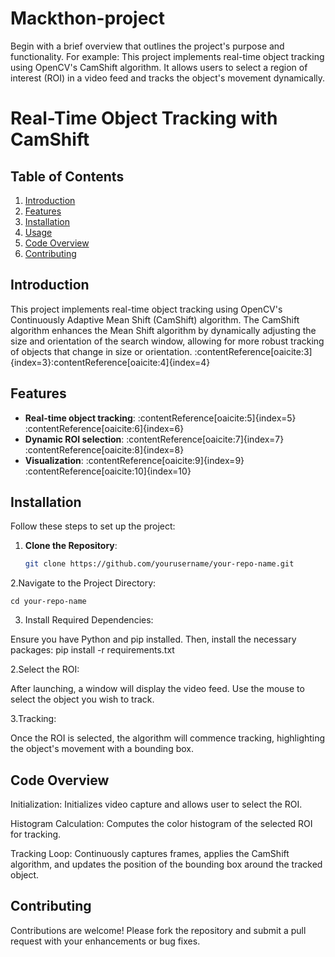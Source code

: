 # Mackthon-project
Begin with a brief overview that outlines the project's purpose and functionality. For example:​  This project implements real-time object tracking using OpenCV's CamShift algorithm. It allows users to select a region of interest (ROI) in a video feed and tracks the object's movement dynamically.
# Real-Time Object Tracking with CamShift

## Table of Contents

1. [Introduction](#introduction)
2. [Features](#features)
3. [Installation](#installation)
4. [Usage](#usage)
5. [Code Overview](#code-overview)
6. [Contributing](#contributing)


## Introduction

This project implements real-time object tracking using OpenCV's Continuously Adaptive Mean Shift (CamShift) algorithm. The CamShift algorithm enhances the Mean Shift algorithm by dynamically adjusting the size and orientation of the search window, allowing for more robust tracking of objects that change in size or orientation. :contentReference[oaicite:3]{index=3}&#8203;:contentReference[oaicite:4]{index=4}

## Features

- **Real-time object tracking**: :contentReference[oaicite:5]{index=5}&#8203;:contentReference[oaicite:6]{index=6}
- **Dynamic ROI selection**: :contentReference[oaicite:7]{index=7}&#8203;:contentReference[oaicite:8]{index=8}
- **Visualization**: :contentReference[oaicite:9]{index=9}&#8203;:contentReference[oaicite:10]{index=10}

## Installation

Follow these steps to set up the project:

1. **Clone the Repository**:

   ```bash
   git clone https://github.com/yourusername/your-repo-name.git
2.Navigate to the Project Directory:
    
    cd your-repo-name
3. Install Required Dependencies:

Ensure you have Python and pip installed. Then, install the necessary packages:
  pip install -r requirements.txt

2.Select the ROI:

After launching, a window will display the video feed. Use the mouse to select the object you wish to track.

3.Tracking:

Once the ROI is selected, the algorithm will commence tracking, highlighting the object's movement with a bounding box.

## Code Overview
Initialization: Initializes video capture and allows user to select the ROI.​

Histogram Calculation: Computes the color histogram of the selected ROI for tracking.​

Tracking Loop: Continuously captures frames, applies the CamShift algorithm, and updates the position of the bounding box around the tracked object.

## Contributing
Contributions are welcome! Please fork the repository and submit a pull request with your enhancements or bug fixes.
